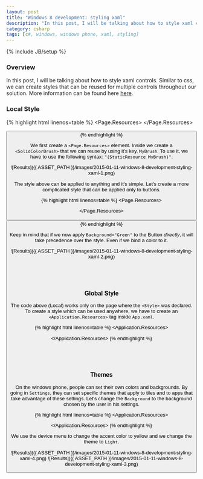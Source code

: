 ```yaml
---
layout: post
title: "Windows 8 development: styling xaml"
description: "In this post, I will be talking about how to style xaml controls. Similar to css, we can create styles that can be reused for multiple controls throughout our solution. More information can be found here [here](https://www.youtube.com/watch?v=97u6eB4X8yU&t=5860)."
category: csharp
tags: [c#, windows, windows phone, xaml, styling]
---
```

{% include JB/setup %}

<!-- Overview -->
<h3>Overview</h3>

In this post, I will be talking about how to style xaml controls. Similar to css, we can create styles that can be reused for multiple controls throughout our solution. More information can be found here [here](https://www.youtube.com/watch?v=97u6eB4X8yU&t=5860).

<!-- Local -->
<h3>Local Style</h3>

{% highlight html linenos=table  %}
<Page.Resources>
  <SolidColorBrush x:Key="MyBrush" Color="Brown" />
</Page.Resources>

<StackPanel>
  <TextBlock Text="Some text" Foreground="{StaticResource MyBrush}" />

  <Button Content="Some text" Background="{StaticResource MyBrush}" />
</StackPanel>
{% endhighlight %}

We first create a `<Page.Resources>` element. Inside we create a `<SolidColorBrush>` that we can reuse by using it's key, `MyBrush`. To use it, we have to use the following syntax: `"{StaticResource MyBrush}"`.

![Results]({{ ASSET_PATH }}/images/2015-01-11-windows-8-development-styling-xaml-1.png)

The style above can be applied to anything and it's simple. Let's create a more complicated style that can be applied only to buttons.

{% highlight html linenos=table  %}
<Page.Resources>
  <Style TargetType="Button" x:Key="MyButtonStyle">
    <Setter Property="Background" Value="Blue" />
    <Setter Property="FontFamily" Value="Arial Black" />
    <Setter Property="FontSize" Value="36" />
  </Style>
</Page.Resources>

<StackPanel>
  <Button Content="My Brush Example" Style="{StaticResource MyButtonStyle}" />
</StackPanel>
{% endhighlight %}

Keep in mind that if we now apply `Background="Green"` to the Button *directly*, it will take precedence over the style. Even if we bind a color to it.

![Results]({{ ASSET_PATH }}/images/2015-01-11-windows-8-development-styling-xaml-2.png)

<br /><br /><br />

<!-- Global -->
<h3>Global Style</h3>

The code above (Local) works only on the page where the `<Style>` was declared. To create a style which can be used anywhere, we have to create an `<Application.Resources>` tag inside `App.xaml`.

{% highlight html linenos=table  %}
<Application.Resources>
  <Style TargetType="Button" x:Key="MyButtonStyle">
    <Setter Property="Background" Value="Blue" />
    <Setter Property="FontFamily" Value="Arial Black" />
    <Setter Property="FontSize" Value="36" />
  </Style>
</Application.Resources>
{% endhighlight %}

<br /><br /><br />

<!-- Themes -->
<h3>Themes</h3>

On the windows phone, people can set their own colors and backgrounds. By going in `Settings`, they can set specific themes that apply to tiles and to apps that take advantage of these settings. Let's change the `Background` to the background chosen by the user in his settings.

{% highlight html linenos=table  %}
<Application.Resources>
  <Style TargetType="Button" x:Key="MyButtonStyle">
    <Setter Property="Background" Value="{ThemeResource PhoneAccentBrush}" />
    <Setter Property="FontFamily" Value="Arial Black" />
    <Setter Property="FontSize" Value="36" />
  </Style>
</Application.Resources>
{% endhighlight %}

We use the device menu to change the accent color to yellow and we change the theme to `Light`.

![Results]({{ ASSET_PATH }}/images/2015-01-11-windows-8-development-styling-xaml-4.png)
![Results]({{ ASSET_PATH }}/images/2015-01-11-windows-8-development-styling-xaml-3.png)